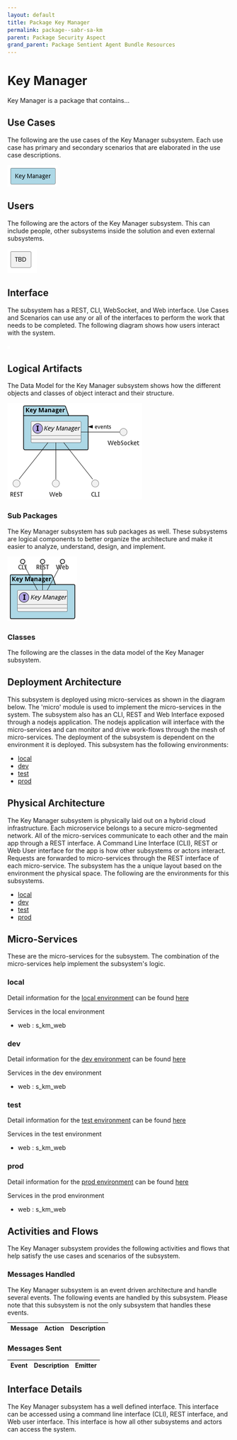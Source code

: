 ```yaml
---
layout: default
title: Package Key Manager
permalink: package--sabr-sa-km
parent: Package Security Aspect
grand_parent: Package Sentient Agent Bundle Resources
---
```


# Key Manager

Key Manager is a package that contains...



## Use Cases

The following are the use cases of the Key Manager subsystem. Each use case has primary and secondary scenarios
that are elaborated in the use case descriptions.



![UseCase Diagram](./usecases.png)

## Users

The following are the actors of the Key Manager subsystem. This can include people, other subsystems
inside the solution and even external subsystems.



![User Interaction](./userinteraction.png)

## Interface

The subsystem has a REST, CLI, WebSocket, and Web interface. Use Cases and Scenarios can use any or all
of the interfaces to perform the work that needs to be completed. The following  diagram shows how
users interact with the system.

![Scenario Mappings Diagram](./scenariomapping.png)



## Logical Artifacts

The Data Model for the  Key Manager subsystem shows how the different objects and classes of object interact
and their structure.

![Sub Package Diagram](./subpackage.png)

### Sub Packages

The Key Manager subsystem has sub packages as well. These subsystems are logical components to better
organize the architecture and make it easier to analyze, understand, design, and implement.



![Logical Diagram](./logical.png)

### Classes

The following are the classes in the data model of the Key Manager subsystem.




## Deployment Architecture

This subsystem is deployed using micro-services as shown in the diagram below. The 'micro' module is
used to implement the micro-services in the system. The subsystem also has an CLI, REST and Web Interface
exposed through a nodejs application. The nodejs application will interface with the micro-services and
can monitor and drive work-flows through the mesh of micro-services. The deployment of the subsystem is
dependent on the environment it is deployed. This subsystem has the following environments:
* [local](environment--sabr-sa-km-local)
* [dev](environment--sabr-sa-km-dev)
* [test](environment--sabr-sa-km-test)
* [prod](environment--sabr-sa-km-prod)



## Physical Architecture

The Key Manager subsystem is physically laid out on a hybrid cloud infrastructure. Each microservice belongs
to a secure micro-segmented network. All of the micro-services communicate to each other and the main app through a
REST interface. A Command Line Interface (CLI), REST or Web User interface for the app is how other subsystems or actors
interact. Requests are forwarded to micro-services through the REST interface of each micro-service. The subsystem has
the a unique layout based on the environment the physical space. The following are the environments for this
subsystems.
* [local](environment--sabr-sa-km-local)
* [dev](environment--sabr-sa-km-dev)
* [test](environment--sabr-sa-km-test)
* [prod](environment--sabr-sa-km-prod)


## Micro-Services

These are the micro-services for the subsystem. The combination of the micro-services help implement
the subsystem's logic.


### local

Detail information for the [local environment](environment--sabr-sa-km-local)
can be found [here](environment--sabr-sa-km-local)

Services in the local environment

* web : s_km_web


### dev

Detail information for the [dev environment](environment--sabr-sa-km-dev)
can be found [here](environment--sabr-sa-km-dev)

Services in the dev environment

* web : s_km_web


### test

Detail information for the [test environment](environment--sabr-sa-km-test)
can be found [here](environment--sabr-sa-km-test)

Services in the test environment

* web : s_km_web


### prod

Detail information for the [prod environment](environment--sabr-sa-km-prod)
can be found [here](environment--sabr-sa-km-prod)

Services in the prod environment

* web : s_km_web


## Activities and Flows
The Key Manager subsystem provides the following activities and flows that help satisfy the use
cases and scenarios of the subsystem.


### Messages Handled

The Key Manager subsystem is an event driven architecture and handle several events. The following
events are handled by this subsystem. Please note that this subsystem is not the only subsystem that handles
these events.

| Message | Action | Description |
| --- | --- | --- |



### Messages Sent

| Event | Description | Emitter |
|-------|-------------|---------|



## Interface Details
The Key Manager subsystem has a well defined interface. This interface can be accessed using a
command line interface (CLI), REST interface, and Web user interface. This interface is how all other
subsystems and actors can access the system.


